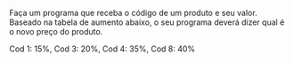 Faça um programa que receba o código de um produto e seu valor. Baseado na tabela de aumento abaixo, o seu programa deverá dizer qual é o novo preço do produto.

Cod 1: 15%, Cod 3: 20%, Cod 4: 35%, Cod 8: 40%